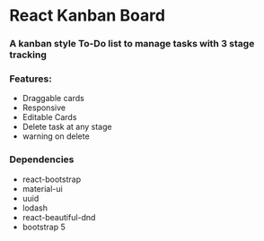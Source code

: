 # React Kanban Board
### A kanban style To-Do list to manage tasks with 3 stage tracking

### Features:
* Draggable cards
* Responsive
* Editable Cards
* Delete task at any stage
* warning on delete

### Dependencies
* react-bootstrap
* material-ui
* uuid
* lodash
* react-beautiful-dnd
* bootstrap 5
